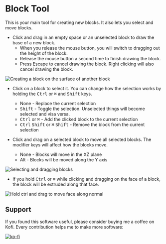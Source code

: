# Block Tool

This is your main tool for creating new blocks.  It also lets you select and move blocks.

* Click and drag in an empty space or an unselected block to draw the base of a new block.  
    * When you release the mouse button, you will switch to dragging out the height of the block.  
    * Release the mouse button a second time to finish drawing the block.
    * Press Escape to cancel drawing the block.  Right clicking will also cancel drawing the block.

![Creating a block on the surface of another block](create_block_on_surface.gif)

* Click on a block to select it.  You can change how the selection works by holding the <kbd>Ctrl</kbd> or <kbd>⌘</kbd> and <kbd>Shift</kbd> keys.
    * None - Replace the current selection
    * <kbd>Shift</kbd> - Toggle the selection.  Unselected things will become selected and visa versa.
    * <kbd>Ctrl</kbd> or <kbd>⌘</kbd> - Add the clicked block to the current selection
    * <kbd>Ctrl</kbd> <kbd>Shift</kbd> or <kbd>⌘</kbd> <kbd>Shift</kbd> - Remove the block from the current selection

* Click and drag on a selected block to move all selected blocks.  The modifier keys will affect how the blocks move.
    * None - Blocks will move in the XZ plane
    * Alt - Blocks will be moved along the Y axis

![Selecting and dragging blocks](select_and_drag_blocks.gif)

* If you hold <kbd>Ctrl</kbd> or <kbd>⌘</kbd> while clicking and dragging on the face of a block, the block will be extruded along that face.

![Hold ctrl and drag to move face along normal](ctrl_drag_face.gif)

## Support

If you found this software useful, please consider buying me a coffee on Kofi.  Every contribution helps me to make more software:

[![ko-fi](https://ko-fi.com/img/githubbutton_sm.svg)](https://ko-fi.com/Y8Y43J6OB)
